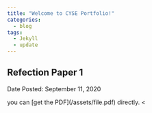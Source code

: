 ```yaml
---
title: "Welcome to CYSE Portfolio!"
categories:
  - blog
tags:
  - Jekyll
  - update
---
```


<div> 
  <h2> Refection Paper 1 </h2>
  <div class = "notice--warning">
    <p> Date Posted: September 11, 2020 </p>
  </div>
  you can [get the PDF](/assets/file.pdf) directly. <
</div>

